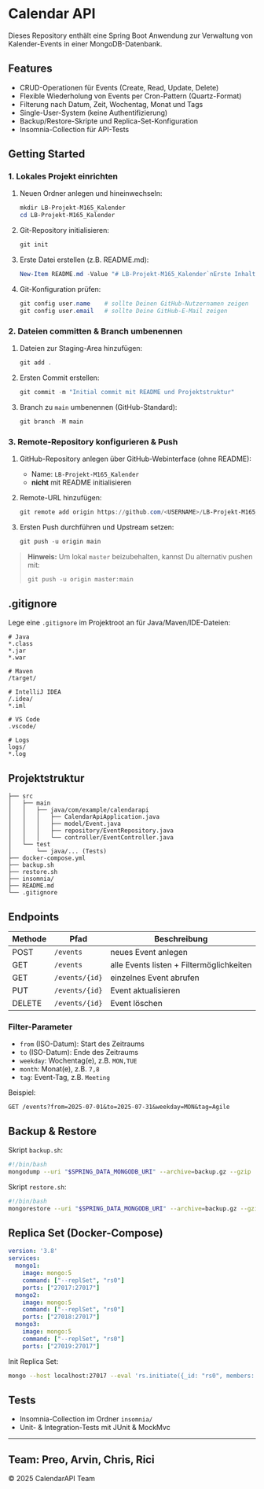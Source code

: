 # Calendar API

Dieses Repository enthält eine Spring Boot Anwendung zur Verwaltung von Kalender-Events in einer MongoDB-Datenbank.

## Features

* CRUD-Operationen für Events (Create, Read, Update, Delete)
* Flexible Wiederholung von Events per Cron-Pattern (Quartz-Format)
* Filterung nach Datum, Zeit, Wochentag, Monat und Tags
* Single-User-System (keine Authentifizierung)
* Backup/Restore-Skripte und Replica-Set-Konfiguration
* Insomnia-Collection für API-Tests

## Getting Started

### 1. Lokales Projekt einrichten

1. Neuen Ordner anlegen und hineinwechseln:

   ```powershell
   mkdir LB-Projekt-M165_Kalender
   cd LB-Projekt-M165_Kalender
   ```
2. Git-Repository initialisieren:

   ```powershell
   git init
   ```
3. Erste Datei erstellen (z.B. README.md):

   ```powershell
   New-Item README.md -Value "# LB-Projekt-M165_Kalender`nErste Inhalte..."
   ```
4. Git-Konfiguration prüfen:

   ```powershell
   git config user.name    # sollte Deinen GitHub-Nutzernamen zeigen
   git config user.email   # sollte Deine GitHub-E-Mail zeigen
   ```

### 2. Dateien committen & Branch umbenennen

1. Dateien zur Staging-Area hinzufügen:

   ```powershell
   git add .
   ```
2. Ersten Commit erstellen:

   ```powershell
   git commit -m "Initial commit mit README und Projektstruktur"
   ```
3. Branch zu `main` umbenennen (GitHub-Standard):

   ```powershell
   git branch -M main
   ```

### 3. Remote-Repository konfigurieren & Push

1. GitHub-Repository anlegen über GitHub-Webinterface (ohne README):

   * Name: `LB-Projekt-M165_Kalender`
   * **nicht** mit README initialisieren
2. Remote-URL hinzufügen:

   ```powershell
   git remote add origin https://github.com/<USERNAME>/LB-Projekt-M165_Kalender.git
   ```
3. Ersten Push durchführen und Upstream setzen:

   ```powershell
   git push -u origin main
   ```

> **Hinweis:** Um lokal `master` beizubehalten, kannst Du alternativ pushen mit:
>
> ```powershell
> git push -u origin master:main
> ```

## .gitignore

Lege eine `.gitignore` im Projektroot an für Java/Maven/IDE-Dateien:

```
# Java
*.class
*.jar
*.war

# Maven
/target/

# IntelliJ IDEA
/.idea/
*.iml

# VS Code
.vscode/

# Logs
logs/
*.log
```

## Projektstruktur

```
├── src
│   ├── main
│   │   ├── java/com/example/calendarapi
│   │   │   ├── CalendarApiApplication.java
│   │   │   ├── model/Event.java
│   │   │   ├── repository/EventRepository.java
│   │   │   └── controller/EventController.java
│   └── test
│       └── java/... (Tests)
├── docker-compose.yml
├── backup.sh
├── restore.sh
├── insomnia/
├── README.md
└── .gitignore
```

## Endpoints

| Methode | Pfad           | Beschreibung                             |
| ------- | -------------- | ---------------------------------------- |
| POST    | `/events`      | neues Event anlegen                      |
| GET     | `/events`      | alle Events listen + Filtermöglichkeiten |
| GET     | `/events/{id}` | einzelnes Event abrufen                  |
| PUT     | `/events/{id}` | Event aktualisieren                      |
| DELETE  | `/events/{id}` | Event löschen                            |

### Filter-Parameter

* `from` (ISO-Datum): Start des Zeitraums
* `to` (ISO-Datum): Ende des Zeitraums
* `weekday`: Wochentag(e), z.B. `MON,TUE`
* `month`: Monat(e), z.B. `7,8`
* `tag`: Event-Tag, z.B. `Meeting`

Beispiel:

```
GET /events?from=2025-07-01&to=2025-07-31&weekday=MON&tag=Agile
```

## Backup & Restore

Skript `backup.sh`:

```bash
#!/bin/bash
mongodump --uri "$SPRING_DATA_MONGODB_URI" --archive=backup.gz --gzip
```

Skript `restore.sh`:

```bash
#!/bin/bash
mongorestore --uri "$SPRING_DATA_MONGODB_URI" --archive=backup.gz --gzip --drop
```

## Replica Set (Docker-Compose)

```yaml
version: '3.8'
services:
  mongo1:
    image: mongo:5
    command: ["--replSet", "rs0"]
    ports: ["27017:27017"]
  mongo2:
    image: mongo:5
    command: ["--replSet", "rs0"]
    ports: ["27018:27017"]
  mongo3:
    image: mongo:5
    command: ["--replSet", "rs0"]
    ports: ["27019:27017"]
```

Init Replica Set:

```bash
mongo --host localhost:27017 --eval 'rs.initiate({_id: "rs0", members: [{_id:0, host: "mongo1:27017"}, {_id:1, host: "mongo2:27017"}, {_id:2, host: "mongo3:27017"}]})'
```

## Tests

* Insomnia-Collection im Ordner `insomnia/`
* Unit- & Integration-Tests mit JUnit & MockMvc

---
## Team: Preo, Arvin, Chris, Rici
© 2025 CalendarAPI Team
